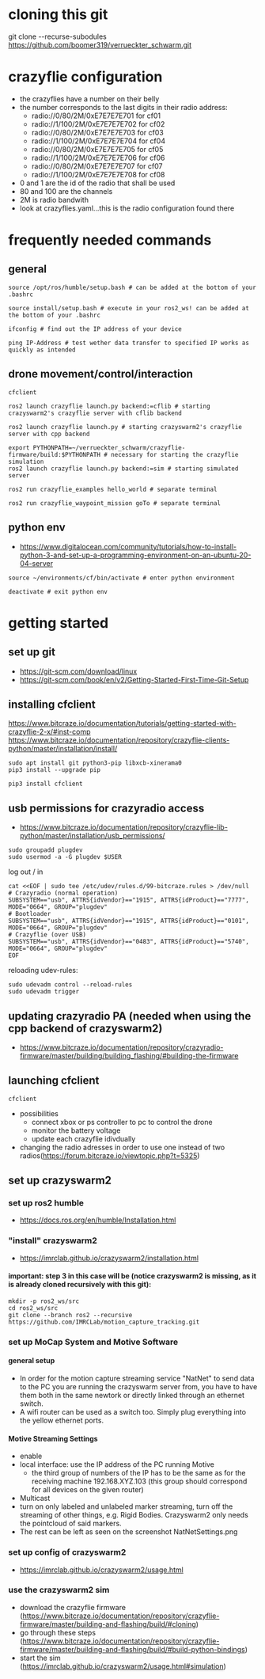 # cloning this git
git clone --recurse-subodules https://github.com/boomer319/verrueckter_schwarm.git

# crazyflie configuration
- the crazyflies have a number on their belly
- the number corresponds to the last digits in their radio address:
    - radio://0/80/2M/0xE7E7E7E701 for cf01
    - radio://1/100/2M/0xE7E7E7E702 for cf02
    - radio://0/80/2M/0xE7E7E7E703 for cf03
    - radio://1/100/2M/0xE7E7E7E704 for cf04
    - radio://0/80/2M/0xE7E7E7E705 for cf05
    - radio://1/100/2M/0xE7E7E7E706 for cf06
    - radio://0/80/2M/0xE7E7E7E707 for cf07
    - radio://1/100/2M/0xE7E7E7E708 for cf08
- 0 and 1 are the id of the radio that shall be used
- 80 and 100 are the channels
- 2M is radio bandwith
- look at crazyflies.yaml...this is the radio configuration found there

# frequently needed commands
## general
```
source /opt/ros/humble/setup.bash # can be added at the bottom of your .bashrc
```
```
source install/setup.bash # execute in your ros2_ws! can be added at the bottom of your .bashrc
```
```
ifconfig # find out the IP address of your device
```
```
ping IP-Address # test wether data transfer to specified IP works as quickly as intended
```
## drone movement/control/interaction
```
cfclient
```
```
ros2 launch crazyflie launch.py backend:=cflib # starting crazyswarm2's crazyflie server with cflib backend
```
```
ros2 launch crazyflie launch.py # starting crazyswarm2's crazyflie server with cpp backend
```
```
export PYTHONPATH=~/verrueckter_schwarm/crazyflie-firmware/build:$PYTHONPATH # necessary for starting the crazyflie simulation
ros2 launch crazyflie launch.py backend:=sim # starting simulated server
```
```
ros2 run crazyflie_examples hello_world # separate terminal
```
```
ros2 run crazyflie_waypoint_mission goTo # separate terminal
```
## python env
- https://www.digitalocean.com/community/tutorials/how-to-install-python-3-and-set-up-a-programming-environment-on-an-ubuntu-20-04-server
```
source ~/environments/cf/bin/activate # enter python environment
```
```
deactivate # exit python env
```

# getting started
## set up git
- https://git-scm.com/download/linux
- https://git-scm.com/book/en/v2/Getting-Started-First-Time-Git-Setup

## installing cfclient
https://www.bitcraze.io/documentation/tutorials/getting-started-with-crazyflie-2-x/#inst-comp
https://www.bitcraze.io/documentation/repository/crazyflie-clients-python/master/installation/install/
```
sudo apt install git python3-pip libxcb-xinerama0
pip3 install --upgrade pip

pip3 install cfclient
```

## usb permissions for crazyradio access
- https://www.bitcraze.io/documentation/repository/crazyflie-lib-python/master/installation/usb_permissions/
```
sudo groupadd plugdev
sudo usermod -a -G plugdev $USER
```
log out / in
```
cat <<EOF | sudo tee /etc/udev/rules.d/99-bitcraze.rules > /dev/null
# Crazyradio (normal operation)
SUBSYSTEM=="usb", ATTRS{idVendor}=="1915", ATTRS{idProduct}=="7777", MODE="0664", GROUP="plugdev"
# Bootloader
SUBSYSTEM=="usb", ATTRS{idVendor}=="1915", ATTRS{idProduct}=="0101", MODE="0664", GROUP="plugdev"
# Crazyflie (over USB)
SUBSYSTEM=="usb", ATTRS{idVendor}=="0483", ATTRS{idProduct}=="5740", MODE="0664", GROUP="plugdev"
EOF
```
reloading udev-rules:
```
sudo udevadm control --reload-rules
sudo udevadm trigger
```

## updating crazyradio PA (needed when using the cpp backend of crazyswarm2)
- https://www.bitcraze.io/documentation/repository/crazyradio-firmware/master/building/building_flashing/#building-the-firmware

## launching cfclient
```
cfclient
```
- possibilities
    - connect xbox or ps controller to pc to control the drone
    - monitor the battery voltage
    - update each crazyflie idivdually
- changing the radio adresses in order to use one instead of two radios(https://forum.bitcraze.io/viewtopic.php?t=5325)

## set up crazyswarm2

### set up ros2 humble

- https://docs.ros.org/en/humble/Installation.html

### "install" crazyswarm2

- https://imrclab.github.io/crazyswarm2/installation.html

#### important: step 3 in this case will be (notice crazyswarm2 is missing, as it is already cloned recursively with this git):
    mkdir -p ros2_ws/src
    cd ros2_ws/src
    git clone --branch ros2 --recursive https://github.com/IMRCLab/motion_capture_tracking.git

### set up MoCap System and Motive Software

#### general setup
- In order for the motion capture streaming service "NatNet" to send data to the PC you are running the crazyswarm server from, you have to have them both in the same newtork or directly linked through an ethernet switch.
- A wifi router can be used as a switch too. Simply plug everything into the yellow ethernet ports.

#### Motive Streaming Settings
- enable
- local interface: use the IP address of the PC running Motive
    - the third group of numbers of the IP has to be the same as for the receiving machine 192.168.XYZ.103 (this group should correspond for all devices on the given router)
- Multicast
- turn on only labeled and unlabeled marker streaming, turn off the streaming of other things, e.g. Rigid Bodies. Crazyswarm2 only needs the pointcloud of said markers.
- The rest can be left as seen on the screenshot NatNetSettings.png

### set up config of crazyswarm2

- https://imrclab.github.io/crazyswarm2/usage.html

### use the crazyswarm2 sim

- download the crazyflie firmware (https://www.bitcraze.io/documentation/repository/crazyflie-firmware/master/building-and-flashing/build/#cloning)
- go through these steps (https://www.bitcraze.io/documentation/repository/crazyflie-firmware/master/building-and-flashing/build/#build-python-bindings)
- start the sim (https://imrclab.github.io/crazyswarm2/usage.html#simulation)
